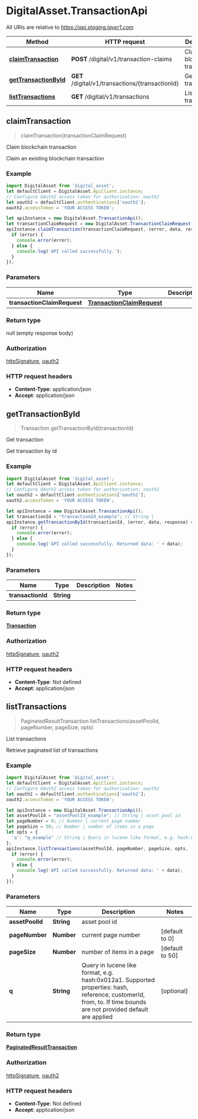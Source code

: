 # DigitalAsset.TransactionApi

All URIs are relative to *https://api.staging.layer1.com*

Method | HTTP request | Description
------------- | ------------- | -------------
[**claimTransaction**](TransactionApi.md#claimTransaction) | **POST** /digital/v1/transaction-claims | Claim blockchain transaction
[**getTransactionById**](TransactionApi.md#getTransactionById) | **GET** /digital/v1/transactions/{transactionId} | Get transaction
[**listTransactions**](TransactionApi.md#listTransactions) | **GET** /digital/v1/transactions | List transactions



## claimTransaction

> claimTransaction(transactionClaimRequest)

Claim blockchain transaction

Claim an existing blockchain transaction

### Example

```javascript
import DigitalAsset from 'digital_asset';
let defaultClient = DigitalAsset.ApiClient.instance;
// Configure OAuth2 access token for authorization: oauth2
let oauth2 = defaultClient.authentications['oauth2'];
oauth2.accessToken = 'YOUR ACCESS TOKEN';

let apiInstance = new DigitalAsset.TransactionApi();
let transactionClaimRequest = new DigitalAsset.TransactionClaimRequest(); // TransactionClaimRequest | 
apiInstance.claimTransaction(transactionClaimRequest, (error, data, response) => {
  if (error) {
    console.error(error);
  } else {
    console.log('API called successfully.');
  }
});
```

### Parameters


Name | Type | Description  | Notes
------------- | ------------- | ------------- | -------------
 **transactionClaimRequest** | [**TransactionClaimRequest**](TransactionClaimRequest.md)|  | 

### Return type

null (empty response body)

### Authorization

[httpSignature](../README.md#httpSignature), [oauth2](../README.md#oauth2)

### HTTP request headers

- **Content-Type**: application/json
- **Accept**: application/json


## getTransactionById

> Transaction getTransactionById(transactionId)

Get transaction

Get transaction by id

### Example

```javascript
import DigitalAsset from 'digital_asset';
let defaultClient = DigitalAsset.ApiClient.instance;
// Configure OAuth2 access token for authorization: oauth2
let oauth2 = defaultClient.authentications['oauth2'];
oauth2.accessToken = 'YOUR ACCESS TOKEN';

let apiInstance = new DigitalAsset.TransactionApi();
let transactionId = "transactionId_example"; // String | 
apiInstance.getTransactionById(transactionId, (error, data, response) => {
  if (error) {
    console.error(error);
  } else {
    console.log('API called successfully. Returned data: ' + data);
  }
});
```

### Parameters


Name | Type | Description  | Notes
------------- | ------------- | ------------- | -------------
 **transactionId** | **String**|  | 

### Return type

[**Transaction**](Transaction.md)

### Authorization

[httpSignature](../README.md#httpSignature), [oauth2](../README.md#oauth2)

### HTTP request headers

- **Content-Type**: Not defined
- **Accept**: application/json


## listTransactions

> PaginatedResultTransaction listTransactions(assetPoolId, pageNumber, pageSize, opts)

List transactions

Retrieve paginated list of transactions

### Example

```javascript
import DigitalAsset from 'digital_asset';
let defaultClient = DigitalAsset.ApiClient.instance;
// Configure OAuth2 access token for authorization: oauth2
let oauth2 = defaultClient.authentications['oauth2'];
oauth2.accessToken = 'YOUR ACCESS TOKEN';

let apiInstance = new DigitalAsset.TransactionApi();
let assetPoolId = "assetPoolId_example"; // String | asset pool id
let pageNumber = 0; // Number | current page number
let pageSize = 50; // Number | number of items in a page
let opts = {
  'q': "q_example" // String | Query in lucene like format, e.g. hash:0x012a1. Supported properties: hash, reference, customerId, from, to. If time bounds are not provided default are applied
};
apiInstance.listTransactions(assetPoolId, pageNumber, pageSize, opts, (error, data, response) => {
  if (error) {
    console.error(error);
  } else {
    console.log('API called successfully. Returned data: ' + data);
  }
});
```

### Parameters


Name | Type | Description  | Notes
------------- | ------------- | ------------- | -------------
 **assetPoolId** | **String**| asset pool id | 
 **pageNumber** | **Number**| current page number | [default to 0]
 **pageSize** | **Number**| number of items in a page | [default to 50]
 **q** | **String**| Query in lucene like format, e.g. hash:0x012a1. Supported properties: hash, reference, customerId, from, to. If time bounds are not provided default are applied | [optional] 

### Return type

[**PaginatedResultTransaction**](PaginatedResultTransaction.md)

### Authorization

[httpSignature](../README.md#httpSignature), [oauth2](../README.md#oauth2)

### HTTP request headers

- **Content-Type**: Not defined
- **Accept**: application/json

